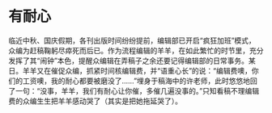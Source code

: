 # 有耐心

临近中秋、国庆假期，各刊出版时间纷纷提前，编辑部已开启“疯狂加班”模式， 众编为赶稿鞠躬尽瘁死而后已。作为流程编辑的羊羊，在如此繁忙的时节里，充分发挥了其“闹钟”本色，提醒众编辑在弄稿子之余还要记得编辑部的日常事务。某日。羊羊又在催促众编，抓紧时间核编辑费，并“语重心长”的说：“编辑费噢，你们的工资噢，我的耐心都要被磨没了……”埋身于稿海中的许老师，此时悠悠地回了一句：“没事，羊羊，我们有耐心让你催，多催几遍没事的。”只知看稿不理编辑费的众编生生把羊羊感动哭了（其实是把她拖延哭了）。